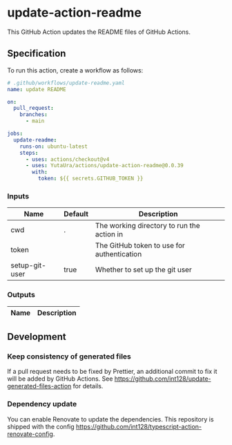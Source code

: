 # update-action-readme

This GitHub Action updates the README files of GitHub Actions.

## Specification

To run this action, create a workflow as follows:

```yaml
# .github/workflows/update-readme.yaml
name: update README

on:
  pull_request:
    branches:
      - main

jobs:
  update-readme:
    runs-on: ubuntu-latest
    steps:
      - uses: actions/checkout@v4
      - uses: YutaUra/actions/update-action-readme@0.0.39
        with:
          token: ${{ secrets.GITHUB_TOKEN }}

```

### Inputs

<!-- update-action-readme:inputs:start -->
| Name           | Default | Description                                |
| -------------- | ------- | ------------------------------------------ |
| cwd            | .       | The working directory to run the action in |
| token          |         | The GitHub token to use for authentication |
| setup-git-user | true    | Whether to set up the git user             |
<!-- update-action-readme:inputs:end -->

### Outputs

<!-- update-action-readme:outputs:start -->
| Name | Description |
| ---- | ----------- |
<!-- update-action-readme:outputs:end -->

## Development

### Keep consistency of generated files

If a pull request needs to be fixed by Prettier, an additional commit to fix it will be added by GitHub Actions.
See https://github.com/int128/update-generated-files-action for details.

### Dependency update

You can enable Renovate to update the dependencies.
This repository is shipped with the config https://github.com/int128/typescript-action-renovate-config.
